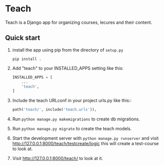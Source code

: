 Teach
=====

Teach is a Django app for organizing courses, lecures
and their content.

Quick start
-----------

1. install the app using pip from the directory of `setup.py`

	`pip install .`

2. Add "teach" to your INSTALLED_APPS setting like this:

	```python
    INSTALLED_APPS = [
        ...
        'teach',
    ]
	```
3. Include the teach URLconf in your project urls.py like this::

	```python
    path('teach/', include('teach.urls')),
	```
4. Run `python manage.py makemigrations` to create db migrations.

5. Run `python manage.py migrate` to create the teach models.

6. Start the development server with `python manage.py runserver` and visit http://127.0.0.1:8000/teach/testcreate/logic this will create a test-course to look at.

7. Visit http://127.0.0.1:8000/teach/ to look at it.

